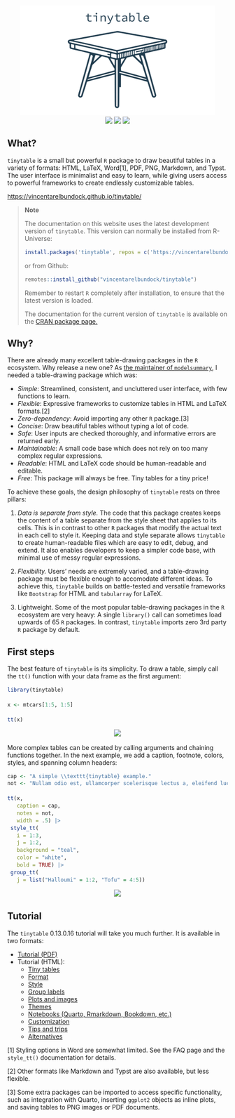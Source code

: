 

<p align="center">
<img src="man/figures/gallery/tinytable_gallery.gif" height = "250" class = "center">
<br> <!-- badges: start -->
<a href = "https://github.com/vincentarelbundock/tinytable/blob/main/LICENSE.md" target = "_blank"><img src="https://img.shields.io/badge/license-GPLv3-blue"></a>
<a href = "https://vincentarelbundock.github.io/tinytable/" target = "_blank"><img src="https://img.shields.io/static/v1?label=Website&message=Visit&color=blue"></a>
<a href = "https://cran.r-project.org/package=tinytable" target = "_blank"><img src="https://cranlogs.r-pkg.org/badges/tinytable"></a>
<!-- badges: end -->
</p>

## What?

`tinytable` is a small but powerful `R` package to draw beautiful tables
in a variety of formats: HTML, LaTeX, Word[1], PDF, PNG, Markdown, and
Typst. The user interface is minimalist and easy to learn, while giving
users access to powerful frameworks to create endlessly customizable
tables.

<https://vincentarelbundock.github.io/tinytable/>

> **Note**
>
> The documentation on this website uses the latest development version
> of `tinytable`. This version can normally be installed from
> R-Universe:
>
> ``` r
> install.packages('tinytable', repos = c('https://vincentarelbundock.r-universe.dev', 'https://cloud.r-project.org'))
> ```
>
> or from Github:
>
> ``` r
> remotes::install_github("vincentarelbundock/tinytable")
> ```
>
> Remember to restart `R` completely after installation, to ensure that
> the latest version is loaded.
>
> The documentation for the current version of `tinytable` is available
> on the [CRAN package
> page.](https://CRAN.R-project.org/package=tinytable)

## Why?

There are already many excellent table-drawing packages in the `R`
ecosystem. Why release a new one? As [the maintainer of
`modelsummary`](https://modelsummary.com), I needed a table-drawing
package which was:

-   *Simple*: Streamlined, consistent, and uncluttered user interface,
    with few functions to learn.
-   *Flexible*: Expressive frameworks to customize tables in HTML and
    LaTeX formats.[2]
-   *Zero-dependency*: Avoid importing any other `R` package.[3]
-   *Concise*: Draw beautiful tables without typing a lot of code.
-   *Safe*: User inputs are checked thoroughly, and informative errors
    are returned early.
-   *Maintainable*: A small code base which does not rely on too many
    complex regular expressions.
-   *Readable*: HTML and LaTeX code should be human-readable and
    editable.
-   *Free*: This package will always be free. Tiny tables for a tiny
    price!

To achieve these goals, the design philosophy of `tinytable` rests on
three pillars:

1.  *Data is separate from style.* The code that this package creates
    keeps the content of a table separate from the style sheet that
    applies to its cells. This is in contrast to other `R` packages that
    modify the actual text in each cell to style it. Keeping data and
    style separate allows `tinytable` to create human-readable files
    which are easy to edit, debug, and extend. It also enables
    developers to keep a simpler code base, with minimal use of messy
    regular expressions.

2.  *Flexibility.* Users’ needs are extremely varied, and a
    table-drawing package must be flexible enough to accomodate
    different ideas. To achieve this, `tinytable` builds on
    battle-tested and versatile frameworks like `Bootstrap` for HTML and
    `tabularray` for LaTeX.

3.  Lightweight. Some of the most popular table-drawing packages in the
    `R` ecosystem are very heavy: A single `library()` call can
    sometimes load upwards of 65 `R` packages. In contrast, `tinytable`
    imports zero 3rd party `R` package by default.

## First steps

The best feature of `tinytable` is its simplicity. To draw a table,
simply call the `tt()` function with your data frame as the first
argument:

``` r
library(tinytable)

x <- mtcars[1:5, 1:5]

tt(x)
```

<p align="center">

<img src="man/figures/readme_01.png" height = "180" class = "center">
<br>

More complex tables can be created by calling arguments and chaining
functions together. In the next example, we add a caption, footnote,
colors, styles, and spanning column headers:

``` r
cap <- "A simple \\texttt{tinytable} example."
not <- "Nullam odio est, ullamcorper scelerisque lectus a, eleifend luctus nisl. Etiam ullamcorper, nibh vel interdum auctor, odio nulla mollis tortor, vel fringilla ante quam quis est."

tt(x, 
   caption = cap, 
   notes = not, 
   width = .5) |> 
 style_tt(
   i = 1:3,
   j = 1:2,
   background = "teal",
   color = "white",
   bold = TRUE) |>
 group_tt(
   j = list("Halloumi" = 1:2, "Tofu" = 4:5))
```

<p align="center">

<img src="man/figures/readme_02.png" height = "350" class = "center">
<br>

## Tutorial

The `tinytable` 0.13.0.16 tutorial will take you much further. It is
available in two formats:

-   [Tutorial
    (PDF)](https://vincentarelbundock.github.io/tinytable/vignettes/tinytable_tutorial.pdf)
-   Tutorial (HTML):
    -   [Tiny
        tables](https://vincentarelbundock.github.io/tinytable/vignettes/tinytable.html)
    -   [Format](https://vincentarelbundock.github.io/tinytable/vignettes/format.html)
    -   [Style](https://vincentarelbundock.github.io/tinytable/vignettes/style.html)
    -   [Group
        labels](https://vincentarelbundock.github.io/tinytable/vignettes/group.html)
    -   [Plots and
        images](https://vincentarelbundock.github.io/tinytable/vignettes/plot.html)
    -   [Themes](https://vincentarelbundock.github.io/tinytable/vignettes/theme.html)
    -   [Notebooks (Quarto, Rmarkdown, Bookdown,
        etc.)](https://vincentarelbundock.github.io/tinytable/vignettes/notebooks.html)
    -   [Customization](https://vincentarelbundock.github.io/tinytable/vignettes/custom.html)
    -   [Tips and
        trips](https://vincentarelbundock.github.io/tinytable/vignettes/tips.html)
    -   [Alternatives](https://vincentarelbundock.github.io/tinytable/vignettes/alternatives.html)

[1] Styling options in Word are somewhat limited. See the FAQ page and
the `style_tt()` documentation for details.

[2] Other formats like Markdown and Typst are also available, but less
flexible.

[3] Some extra packages can be imported to access specific
functionality, such as integration with Quarto, inserting `ggplot2`
objects as inline plots, and saving tables to PNG images or PDF
documents.
